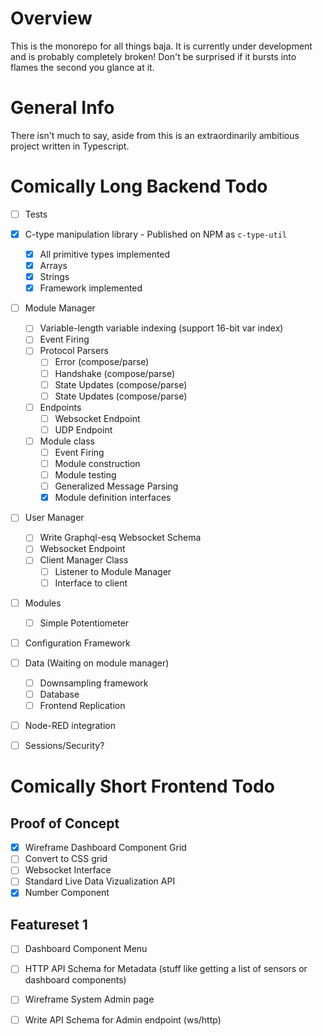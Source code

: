 # Overview
This is the monorepo for all things baja. It is currently under development and is probably completely broken! Don't be surprised if it bursts into flames the second you glance at it. 

# General Info
There isn't much to say, aside from this is an extraordinarily ambitious project written in Typescript. 

# Comically Long Backend Todo 
- [ ] Tests 
- [x] C-type manipulation library - Published on NPM as ``c-type-util``
    - [x] All primitive types implemented
    - [x] Arrays
    - [x] Strings
    - [x] Framework implemented

- [ ] Module Manager
    - [ ] Variable-length variable indexing (support 16-bit var index)
    - [ ] Event Firing
    - [ ] Protocol Parsers
        - [ ] Error (compose/parse)
        - [ ] Handshake (compose/parse)
        - [ ] State Updates (compose/parse)
        - [ ] State Updates (compose/parse)
    - [ ] Endpoints
        - [ ] Websocket Endpoint
        - [ ] UDP Endpoint
    - [ ] Module class
        - [ ] Event Firing
        - [ ] Module construction
        - [ ] Module testing
        - [ ] Generalized Message Parsing
        - [x] Module definition interfaces

- [ ] User Manager
  - [ ] Write Graphql-esq Websocket Schema
  - [ ] Websocket Endpoint
  - [ ] Client Manager Class
    - [ ] Listener to Module Manager
    - [ ] Interface to client

- [ ] Modules
    - [ ] Simple Potentiometer

- [ ] Configuration Framework

- [ ] Data (Waiting on module manager)
    - [ ] Downsampling framework
    - [ ] Database 
    - [ ] Frontend Replication
    
- [ ] Node-RED integration
  
- [ ] Sessions/Security?


# Comically Short Frontend Todo 

## Proof of Concept
- [x] Wireframe Dashboard Component Grid
- [ ] Convert to CSS grid
- [ ] Websocket Interface
- [ ] Standard Live Data Vizualization API
- [x] Number Component

## Featureset 1
- [ ] Dashboard Component Menu
- [ ] HTTP API Schema for Metadata (stuff like getting a list of sensors or dashboard components)
- [ ] Wireframe System Admin page
- [ ] Write API Schema for Admin endpoint (ws/http)
  

